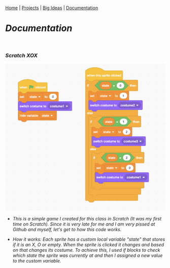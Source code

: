 [Home](https://kaankutluer.github.io/kaankutluer.github.io/) | [Projects](https://kaankutluer.github.io/kaankutluer.github.io/projects.md) | [Big Ideas](https://kaankutluer.github.io/kaankutluer.github.io/big_ideas.md) | [Documentation](https://kaankutluer.github.io/kaankutluer.github.io/documentation.md)


# ***Documentation***

<br>

### ***Scratch XOX***

  <img src="XOXcodeimage.png" width="650">
  
- *This is a simple game I created for this class in Scratch (It was my first time on Scratch). Since it is very late for me and I am very pissed at Github and myself, let's get to how this code works.*

- *How it works: Each sprite has a custom local variable "state" that stores if it is an X, O or empty. When the sprite is clicked it changes and based on that changes its costume. To achieve this, I used if blocks to check which state the sprite was currently at and then I assigned a new value to the custom variable.*
